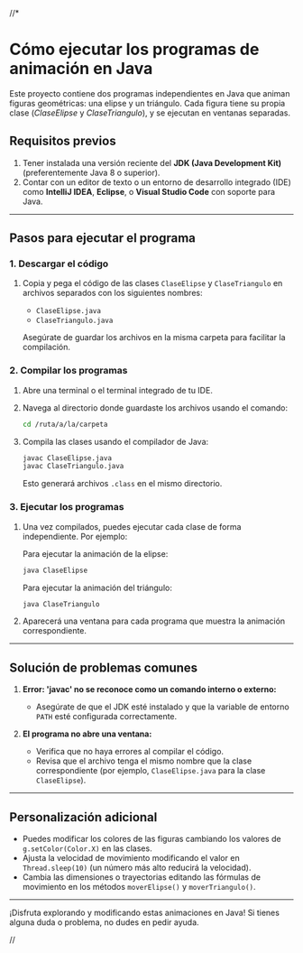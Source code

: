 //*
# Cómo ejecutar los programas de animación en Java

Este proyecto contiene dos programas independientes en Java que animan figuras geométricas: una elipse y un triángulo. Cada figura tiene su propia clase (*ClaseElipse* y *ClaseTriangulo*), y se ejecutan en ventanas separadas.

## **Requisitos previos**

1. Tener instalada una versión reciente del **JDK (Java Development Kit)** (preferentemente Java 8 o superior).
2. Contar con un editor de texto o un entorno de desarrollo integrado (IDE) como **IntelliJ IDEA**, **Eclipse**, o **Visual Studio Code** con soporte para Java.

---

## **Pasos para ejecutar el programa**

### **1. Descargar el código**

1. Copia y pega el código de las clases `ClaseElipse` y `ClaseTriangulo` en archivos separados con los siguientes nombres:
   - `ClaseElipse.java`
   - `ClaseTriangulo.java`

   Asegúrate de guardar los archivos en la misma carpeta para facilitar la compilación.

### **2. Compilar los programas**

1. Abre una terminal o el terminal integrado de tu IDE.
2. Navega al directorio donde guardaste los archivos usando el comando:

   ```bash
   cd /ruta/a/la/carpeta
   ```

3. Compila las clases usando el compilador de Java:

   ```bash
   javac ClaseElipse.java
   javac ClaseTriangulo.java
   ```

   Esto generará archivos `.class` en el mismo directorio.

### **3. Ejecutar los programas**

1. Una vez compilados, puedes ejecutar cada clase de forma independiente. Por ejemplo:

   Para ejecutar la animación de la elipse:

   ```bash
   java ClaseElipse
   ```

   Para ejecutar la animación del triángulo:

   ```bash
   java ClaseTriangulo
   ```

2. Aparecerá una ventana para cada programa que muestra la animación correspondiente.

---

## **Solución de problemas comunes**

1. **Error: 'javac' no se reconoce como un comando interno o externo:**
   - Asegúrate de que el JDK esté instalado y que la variable de entorno `PATH` esté configurada correctamente.

2. **El programa no abre una ventana:**
   - Verifica que no haya errores al compilar el código.
   - Revisa que el archivo tenga el mismo nombre que la clase correspondiente (por ejemplo, `ClaseElipse.java` para la clase `ClaseElipse`).

---

## **Personalización adicional**

- Puedes modificar los colores de las figuras cambiando los valores de `g.setColor(Color.X)` en las clases.
- Ajusta la velocidad de movimiento modificando el valor en `Thread.sleep(10)` (un número más alto reducirá la velocidad).
- Cambia las dimensiones o trayectorias editando las fórmulas de movimiento en los métodos `moverElipse()` y `moverTriangulo()`.

---

¡Disfruta explorando y modificando estas animaciones en Java! Si tienes alguna duda o problema, no dudes en pedir ayuda.

//